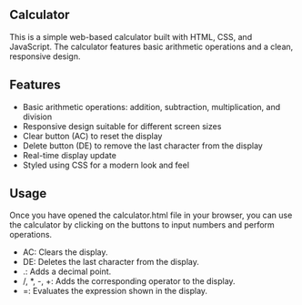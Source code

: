 ## Calculator
This is a simple web-based calculator built with HTML, CSS, and JavaScript. The calculator features 
basic arithmetic operations and a clean, responsive design.

## Features
* Basic arithmetic operations: addition, subtraction, multiplication, and division
* Responsive design suitable for different screen sizes
* Clear button (AC) to reset the display
* Delete button (DE) to remove the last character from the display
* Real-time display update
* Styled using CSS for a modern look and feel

## Usage
Once you have opened the calculator.html file in your browser, you can use the calculator by clicking on the buttons to input numbers and perform operations.

* AC: Clears the display.
* DE: Deletes the last character from the display.
* .: Adds a decimal point.
* /, *, -, +: Adds the corresponding operator to the display.
* =: Evaluates the expression shown in the display.
